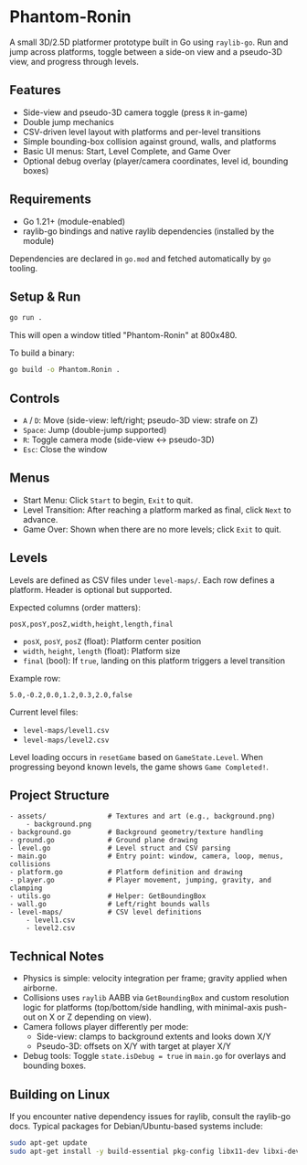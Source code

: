 # Phantom-Ronin

A small 3D/2.5D platformer prototype built in Go using `raylib-go`. Run and jump across platforms, toggle between a side-on view and a pseudo-3D view, and progress through levels.

## Features

- Side-view and pseudo-3D camera toggle (press `R` in-game)
- Double jump mechanics
- CSV-driven level layout with platforms and per-level transitions
- Simple bounding-box collision against ground, walls, and platforms
- Basic UI menus: Start, Level Complete, and Game Over
- Optional debug overlay (player/camera coordinates, level id, bounding boxes)

## Requirements

- Go 1.21+ (module-enabled)
- raylib-go bindings and native raylib dependencies (installed by the module)

Dependencies are declared in `go.mod` and fetched automatically by `go` tooling.

## Setup & Run

```bash
go run .
```

This will open a window titled "Phantom-Ronin" at 800x480.

To build a binary:

```bash
go build -o Phantom.Ronin .
```

## Controls

- `A` / `D`: Move (side-view: left/right; pseudo-3D view: strafe on Z)
- `Space`: Jump (double-jump supported)
- `R`: Toggle camera mode (side-view ↔ pseudo-3D)
- `Esc`: Close the window

## Menus

- Start Menu: Click `Start` to begin, `Exit` to quit.
- Level Transition: After reaching a platform marked as final, click `Next` to advance.
- Game Over: Shown when there are no more levels; click `Exit` to quit.

## Levels

Levels are defined as CSV files under `level-maps/`. Each row defines a platform. Header is optional but supported.

Expected columns (order matters):

```
posX,posY,posZ,width,height,length,final
```

- `posX`, `posY`, `posZ` (float): Platform center position
- `width`, `height`, `length` (float): Platform size
- `final` (bool): If `true`, landing on this platform triggers a level transition

Example row:

```
5.0,-0.2,0.0,1.2,0.3,2.0,false
```

Current level files:

- `level-maps/level1.csv`
- `level-maps/level2.csv`

Level loading occurs in `resetGame` based on `GameState.Level`. When progressing beyond known levels, the game shows `Game Completed!`.

## Project Structure

```
- assets/               # Textures and art (e.g., background.png)
    - background.png
- background.go         # Background geometry/texture handling
- ground.go             # Ground plane drawing
- level.go              # Level struct and CSV parsing
- main.go               # Entry point: window, camera, loop, menus, collisions
- platform.go           # Platform definition and drawing
- player.go             # Player movement, jumping, gravity, and clamping
- utils.go              # Helper: GetBoundingBox
- wall.go               # Left/right bounds walls
- level-maps/           # CSV level definitions
    - level1.csv
    - level2.csv
```

## Technical Notes

- Physics is simple: velocity integration per frame; gravity applied when airborne.
- Collisions uses `raylib` AABB via `GetBoundingBox` and custom resolution logic for platforms (top/bottom/side handling, with minimal-axis push-out on X or Z depending on view).
- Camera follows player differently per mode:
  - Side-view: clamps to background extents and looks down X/Y
  - Pseudo-3D: offsets on X/Y with target at player X/Y
- Debug tools: Toggle `state.isDebug = true` in `main.go` for overlays and bounding boxes.

## Building on Linux

If you encounter native dependency issues for raylib, consult the raylib-go docs. Typical packages for Debian/Ubuntu-based systems include:

```bash
sudo apt-get update
sudo apt-get install -y build-essential pkg-config libx11-dev libxi-dev libgl1-mesa-dev libxcursor-dev libxrandr-dev libxinerama-dev
```
